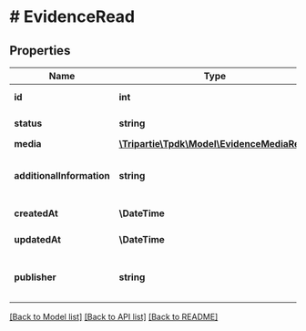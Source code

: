 # # EvidenceRead

## Properties

Name | Type | Description | Notes
------------ | ------------- | ------------- | -------------
**id** | **int** |  | [optional] [readonly]
**status** | **string** |  | [default to 'SUBMITTED']
**media** | [**\Tripartie\Tpdk\Model\EvidenceMediaRead**](EvidenceMediaRead.md) |  | [optional]
**additionalInformation** | **string** | Description of what the evidence actually is. | [optional]
**createdAt** | **\DateTime** |  | [optional] [readonly]
**updatedAt** | **\DateTime** |  | [optional] [readonly]
**publisher** | **string** | Shortcut to whomever sent the evidence | [optional] [readonly]

[[Back to Model list]](../../README.md#models) [[Back to API list]](../../README.md#endpoints) [[Back to README]](../../README.md)
